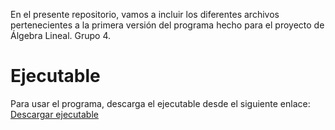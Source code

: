 
En el presente repositorio, vamos a incluir los diferentes archivos pertenecientes a la primera versión del programa hecho para el proyecto de Álgebra Lineal. Grupo 4.


# Ejecutable 

Para usar el programa, descarga el ejecutable desde el siguiente enlace: [Descargar ejecutable](https://github.com/202210494/algebra-lineal-grupo-04/releases/download/v1/MA331_2024-01_Proyecto_Grupo_4.exe)
